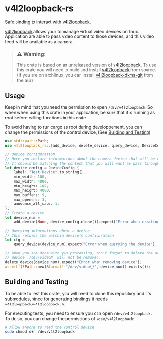 # v4l2loopback-rs

Safe binding to interact with [v4l2loopback].

[v4l2loopback] allows your to manage virtual video devices on linux.
Application are able to pass video content to those devices, and this video feed will be
available as a camera.

> ### **⚠️ Warning**:
> This crate is based on an unreleased version of [v4l2loopback].
> To use this crate you will need to build and install [v4l2loopback] from source.
> (If you are on archlinux, you can install [v4l2loopback-dkms-git] from the aur)

## Usage

Keep in mind that you need the permission to open `/dev/v4l2loopback`.
So when when using this crate in your application, be sure that it is running as root
before calling functions in this crate.

To avoid having to run cargo as root during developpement, you can change the permissions 
of the control device, (See [Building and Testing](#building-and-testing))

```rust
use std::path::Path;
use v4l2loopback_rs::{add_device, delete_device, query_device, DeviceConfig};

// Device configuration
// Here you declare informations about the camera device that will be created.
// It should be matching the content that you will want to pass through
let device_config = DeviceConfig {
    label: "Test Device".to_string(),
    min_width: 100,
    max_width: 4000,
    min_height: 100,
    max_height: 4000,
    max_buffers: 9,
    max_openers: 3,
    announce_all_caps: 1,
};
// Create a device
let device_num =
    add_device(None, device_config.clone()).expect("Error when creating the device");

// Querying informations about a device
// This returns the matchin device's configuration
let cfg =
    query_device(device_num).expect("Error when querying the device");

// When you are done with you processing, don't forget to delete the device, otherwise the
// device `/dev/videoN` will not be removed.
delete_device(device_num).expect("Error when removing device");
assert!(!Path::new(&format!("/dev/video{}", device_num)).exists());
```

[v4l2loopback]: https://github.com/umlaeute/v4l2loopback
[v4l2loopback-dkms-git]: https://aur.archlinux.org/packages/v4l2loopback-dkms-git

## Building and Testing

To be able to test this crate, you will need to clone this repository and it's submodules,
since for generating bindings it needs `v4l2loopback/v4l2loopback.h`.

For executing tests, you need to ensure you can open `/dev/v4l2loopback`.
To do so, you can change the permissions of `/dev/v4l2loopback`:
```bash
# Allow anyone to read the control device
sudo chmod o+r /dev/v4l2loopback
```
